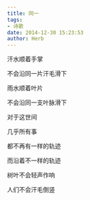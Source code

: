 ```yaml
---
title: 同一
tags:
- 诗歌
date: 2014-12-30 15:23:53
author: Herb
---
```


汗水顺着手掌

不会沿同一片汗毛滑下

雨水顺着叶片

不会沿同一支叶脉滑下

对于这世间

几乎所有事

都不再有一样的轨迹

而沿着不一样的轨迹

树叶不会轻声作响

人们不会汗毛倒竖
